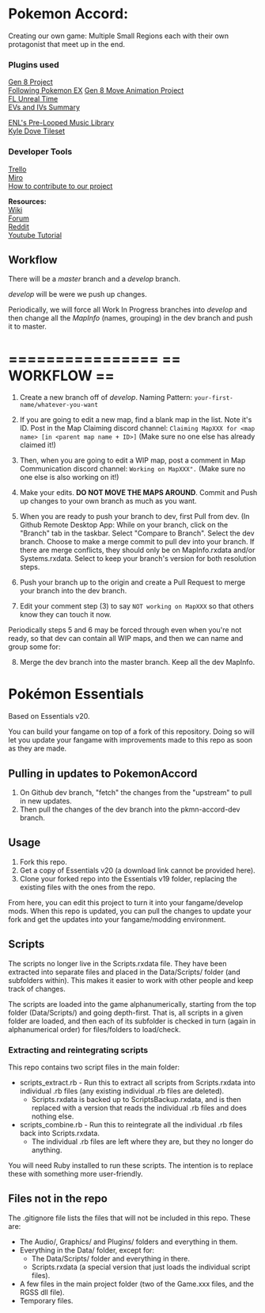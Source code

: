 # Pokemon Accord:

Creating our own game: Multiple Small Regions each with their own protagonist that meet up in the end.

### Plugins used

[Gen 8 Project](https://reliccastle.com/threads/3829/)  
[Following Pokemon EX](https://reliccastle.com/resources/516/)
[Gen 8 Move Animation Project](https://www.pokecommunity.com/showthread.php?t=446303)  
[FL Unreal Time](https://www.pokecommunity.com/showthread.php?t=285831)  
[EVs and IVs Summary](https://reliccastle.com/resources/703/)  
<!-- [Relearn Moves](https://reliccastle.com/resources/933/)  
[Elite Battle: DX](https://luka-sj.com/res/ebdx)   

### Assets

[Voltseon's Pause Menu](https://reliccastle.com/resources/692/)  
[Ekat's Public Gen 3 Tilesets](https://reliccastle.com/threads/3669/)  
[The Darkest Resource Pack](https://reliccastle.com/resources/897/)  
[Ghosts of Knowledge Knesho Resource Pack](https://reliccastle.com/resources/900/)  
[Platinum Battle Transitions](https://reliccastle.com/resources/898/)  
[Pokeball Animations](https://reliccastle.com/resources/909/)   -->
[ENL's Pre-Looped Music Library](https://reliccastle.com/resources/663/)  
[Kyle Dove Tileset](https://reliccastle.com/resources/15/)  

### Developer Tools

[Trello](https://trello.com/pkmndevs)  
[Miro](https://miro.com/welcome/eDN0TW1zSmtiZ1A5NUtiYjBKaUNxZnlzYU9EUlBxaHhGZmpiTk42RjVIbVFrd2J0M0RUMjVZd1NBTUpWWlpYY3wzNDU4NzY0NTIyNzcxODAzNzE4?invite_link_id=295639398454)  
[How to contribute to our project](https://youtu.be/z1mddjl06Bc)

**Resources:**  
[Wiki](https://essentialsdocs.fandom.com/wiki/Essentials_Docs_Wiki)  
[Forum](https://reliccastle.com)  
[Reddit](https://www.reddit.com/r/PokemonRMXP/)  
[Youtube Tutorial](https://www.youtube.com/watch?v=mlnzaEhH5cI&list=PLuIp7Uf7pllmpcFOHbj4r8cVQYywpRZB5)  

## Workflow

There will be a _master_ branch and a _develop_ branch.

_develop_ will be were we push up changes.

Periodically, we will force all Work In Progress branches into _develop_ and then change all the _MapInfo_ (names, grouping) in the dev branch and push it to master.

================
==  __WORKFLOW__  ==
================

1. Create a new branch off of _develop_. Naming Pattern: `your-first-name/whatever-you-want`

2. If you are going to edit a new map, find a blank map in the list. Note it's ID. Post in the Map Claiming discord channel: `Claiming MapXXX for <map name> [in <parent map name + ID>]` (Make sure no one else has already claimed it!)

3. Then, when you are going to edit a WIP map, post a comment in Map Communication discord channel: `Working on MapXXX".` (Make sure no one else is also working on it!)

4. Make your edits. __DO NOT MOVE THE MAPS AROUND__. Commit and Push up changes to your own branch as much as you want.

5. When you are ready to push your branch to dev, first Pull from dev. (In Github Remote Desktop App: While on your branch, click on the "Branch" tab in the taskbar. Select "Compare to Branch". Select the dev branch. Choose to make a merge commit to pull dev into your branch. If there are merge conflicts, they should only be on MapInfo.rxdata and/or Systems.rxdata. Select to keep your branch's version for both resolution steps.

6. Push your branch up to the origin and create a Pull Request to merge your branch into the dev branch.

7. Edit your comment step (3) to say `NOT working on MapXXX` so that others know they can touch it now.

Periodically steps 5 and 6 may be forced through even when you're not ready, so that dev can contain all WIP maps, and then we can name and group  some for:

8. Merge the dev branch into the master branch. Keep all the dev MapInfo.


# Pokémon Essentials

Based on Essentials v20.

You can build your fangame on top of a fork of this repository. Doing so will let you update your fangame with improvements made to this repo as soon as they are made.

## Pulling in updates to PokemonAccord

1. On Github dev branch, "fetch" the changes from the "upstream" to pull in new updates.
2. Then pull the changes of the dev branch into the pkmn-accord-dev branch.

## Usage

1. Fork this repo.
2. Get a copy of Essentials v20 (a download link cannot be provided here).
3. Clone your forked repo into the Essentials v19 folder, replacing the existing files with the ones from the repo.

From here, you can edit this project to turn it into your fangame/develop mods. When this repo is updated, you can pull the changes to update your fork and get the updates into your fangame/modding environment.

## Scripts

The scripts no longer live in the Scripts.rxdata file. They have been extracted into separate files and placed in the Data/Scripts/ folder (and subfolders within). This makes it easier to work with other people and keep track of changes.

The scripts are loaded into the game alphanumerically, starting from the top folder (Data/Scripts/) and going depth-first. That is, all scripts in a given folder are loaded, and then each of its subfolder is checked in turn (again in alphanumerical order) for files/folders to load/check.

### Extracting and reintegrating scripts

This repo contains two script files in the main folder:

* scripts_extract.rb - Run this to extract all scripts from Scripts.rxdata into individual .rb files (any existing individual .rb files are deleted).
  * Scripts.rxdata is backed up to ScriptsBackup.rxdata, and is then replaced with a version that reads the individual .rb files and does nothing else.
* scripts_combine.rb - Run this to reintegrate all the individual .rb files back into Scripts.rxdata.
  * The individual .rb files are left where they are, but they no longer do anything.

You will need Ruby installed to run these scripts. The intention is to replace these with something more user-friendly.

## Files not in the repo

The .gitignore file lists the files that will not be included in this repo. These are:

* The Audio/, Graphics/ and Plugins/ folders and everything in them.
* Everything in the Data/ folder, except for:
  * The Data/Scripts/ folder and everything in there.
  * Scripts.rxdata (a special version that just loads the individual script files).
* A few files in the main project folder (two of the Game.xxx files, and the RGSS dll file).
* Temporary files.
